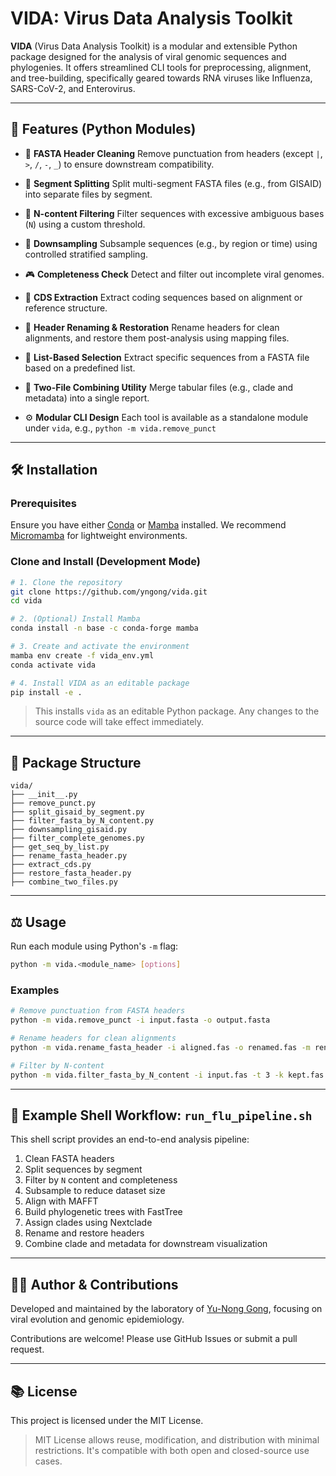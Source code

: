 # VIDA: Virus Data Analysis Toolkit

**VIDA** (Virus Data Analysis Toolkit) is a modular and extensible Python package designed for the analysis of viral genomic sequences and phylogenies. It offers streamlined CLI tools for preprocessing, alignment, and tree-building, specifically geared towards RNA viruses like Influenza, SARS-CoV-2, and Enterovirus.

---

## 🚀 Features (Python Modules)

* 🧬 **FASTA Header Cleaning**
  Remove punctuation from headers (except `|`, `>`, `/`, `-`, `_`) to ensure downstream compatibility.

* 🔹 **Segment Splitting**
  Split multi-segment FASTA files (e.g., from GISAID) into separate files by segment.

* 💩 **N-content Filtering**
  Filter sequences with excessive ambiguous bases (`N`) using a custom threshold.

* 🔽 **Downsampling**
  Subsample sequences (e.g., by region or time) using controlled stratified sampling.

* 🎮 **Completeness Check**
  Detect and filter out incomplete viral genomes.

* 🧬 **CDS Extraction**
  Extract coding sequences based on alignment or reference structure.

* 📃 **Header Renaming & Restoration**
  Rename headers for clean alignments, and restore them post-analysis using mapping files.

* 🔢 **List-Based Selection**
  Extract specific sequences from a FASTA file based on a predefined list.

* 📂 **Two-File Combining Utility**
  Merge tabular files (e.g., clade and metadata) into a single report.

* ⚙️ **Modular CLI Design**
  Each tool is available as a standalone module under `vida`, e.g., `python -m vida.remove_punct`

---

## 🛠️ Installation

### Prerequisites

Ensure you have either [Conda](https://docs.conda.io/en/latest/miniconda.html) or [Mamba](https://mamba.readthedocs.io/en/latest/) installed.
We recommend [Micromamba](https://mamba.readthedocs.io/en/latest/installation.html) for lightweight environments.

### Clone and Install (Development Mode)

```bash
# 1. Clone the repository
git clone https://github.com/yngong/vida.git
cd vida

# 2. (Optional) Install Mamba
conda install -n base -c conda-forge mamba

# 3. Create and activate the environment
mamba env create -f vida_env.yml
conda activate vida

# 4. Install VIDA as an editable package
pip install -e .
```

> This installs `vida` as an editable Python package. Any changes to the source code will take effect immediately.

---

## 📁 Package Structure

```
vida/
├── __init__.py
├── remove_punct.py
├── split_gisaid_by_segment.py
├── filter_fasta_by_N_content.py
├── downsampling_gisaid.py
├── filter_complete_genomes.py
├── get_seq_by_list.py
├── rename_fasta_header.py
├── extract_cds.py
├── restore_fasta_header.py
├── combine_two_files.py
```

---

## ⚖️ Usage

Run each module using Python's `-m` flag:

```bash
python -m vida.<module_name> [options]
```

### Examples

```bash
# Remove punctuation from FASTA headers
python -m vida.remove_punct -i input.fasta -o output.fasta

# Rename headers for clean alignments
python -m vida.rename_fasta_header -i aligned.fas -o renamed.fas -m renamed.map

# Filter by N-content
python -m vida.filter_fasta_by_N_content -i input.fas -t 3 -k kept.fas -r removed.fas
```

---

## 📃 Example Shell Workflow: `run_flu_pipeline.sh`

This shell script provides an end-to-end analysis pipeline:

1. Clean FASTA headers
2. Split sequences by segment
3. Filter by `N` content and completeness
4. Subsample to reduce dataset size
5. Align with MAFFT
6. Build phylogenetic trees with FastTree
7. Assign clades using Nextclade
8. Rename and restore headers
9. Combine clade and metadata for downstream visualization

---

## 👨‍💼 Author & Contributions

Developed and maintained by the laboratory of [Yu-Nong Gong](https://example.com), focusing on viral evolution and genomic epidemiology.

Contributions are welcome! Please use GitHub Issues or submit a pull request.

---

## 📚 License

This project is licensed under the MIT License.

> MIT License allows reuse, modification, and distribution with minimal restrictions. It's compatible with both open and closed-source use cases.
